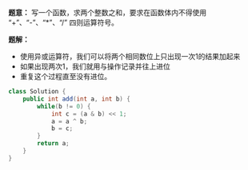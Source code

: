 **题意：** 写一个函数，求两个整数之和，要求在函数体内不得使用 “+”、“-”、“*”、“/” 四则运算符号。

**题解：** 
* 使用异或运算符，我们可以将两个相同数位上只出现一次1的结果加起来
* 如果出现两次1，我们就用与操作记录并往上进位
* 重复这个过程直至没有进位。

```java
class Solution {
    public int add(int a, int b) {
        while(b != 0) {
            int c = (a & b) << 1;
            a = a ^ b;
            b = c;
        }
        return a;
    }
}
```